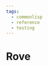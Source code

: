 ```yaml
---
tags:
  - commonlisp
  - reference
  - testing
---
```


# Rove

<!--
TODO: Finish this reference
TODO: Add tutorial and link to it
TODO: Add any recipes and link to them
-->
